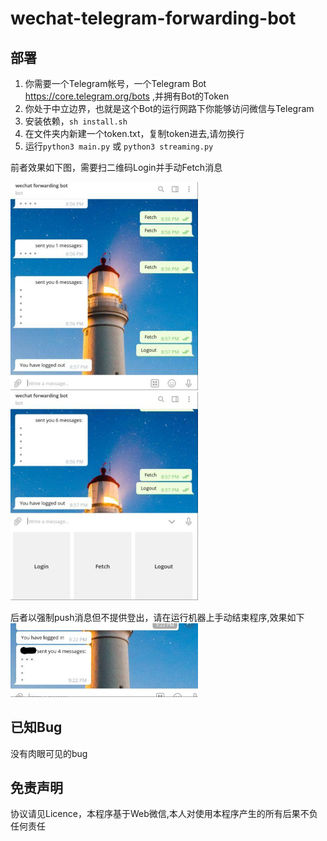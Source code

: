 # wechat-telegram-forwarding-bot

## 部署
1. 你需要一个Telegram帐号，一个Telegram Bot https://core.telegram.org/bots ,并拥有Bot的Token
2. 你处于中立边界，也就是这个Bot的运行网路下你能够访问微信与Telegram
3. 安装依赖，`sh install.sh`
4. 在文件夹内新建一个token.txt，复制token进去,请勿换行
5. 运行`python3 main.py` 或 `python3 streaming.py`

前者效果如下图，需要扫二维码Login并手动Fetch消息

<img src="src/demo1.jpg"  width="300"/>
<img src="src/demo0.jpg"  width="300"/>

后者以强制push消息但不提供登出，请在运行机器上手动结束程序,效果如下
<img src="src/demo2.jpg"  width="300"/>

## 已知Bug
没有肉眼可见的bug

## 免责声明
协议请见Licence，本程序基于Web微信,本人对使用本程序产生的所有后果不负任何责任